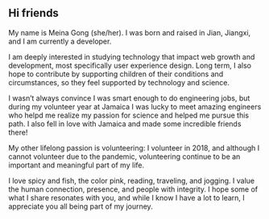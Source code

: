 ## Hi friends 

My name is Meina Gong (she/her). I was born and raised in Jian, Jiangxi, and I am currently a developer.

I am deeply interested in studying technology that impact web growth and development, most specifically user experience design. Long term, I also hope to contribute by supporting children of their conditions and circumstances, so they feel supported by technology and science.

I wasn’t always convince I was smart enough to do engineering jobs, but during my volunteer year at Jamaica I was lucky to meet amazing engineers who helpd me realize my passion for science and helped me pursue this path. I also fell in love with Jamaica and made some incredible friends there!

My other lifelong passion is volunteering: I volunteer in 2018, and although I cannot volunteer due to the pandemic, volunteering continue to be an important and meaningful part of my life.

I love spicy and fish, the color pink, reading, traveling, and jogging. I value the human connection, presence, and people with integrity. I   hope some of what I share resonates with you, and while I know I have a lot to learn, I appreciate you all being part of my journey.
